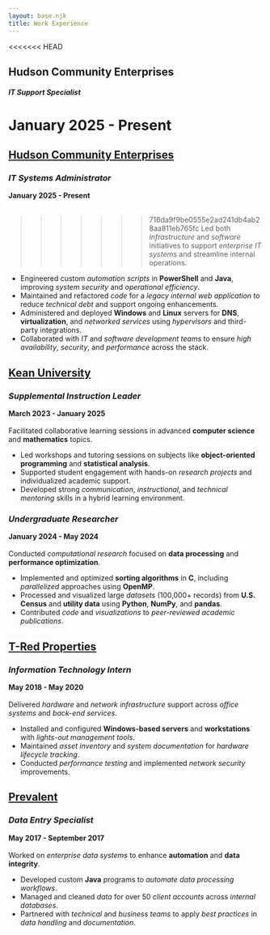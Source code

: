 ```yaml
---
layout: base.njk
title: Work Experience
---
```


<<<<<<< HEAD
## Hudson Community Enterprises
#### *IT Support Specialist*
**January 2025 - Present**<br>
=======
## <ins>Hudson Community Enterprises<ins>
### *IT Systems Administrator*
**January 2025 - Present**<br><br>
>>>>>>> 716da9f9be0555e2ad241db4ab28aa811eb765fc
Led both *infrastructure* and *software* initiatives to support *enterprise IT systems* and streamline internal operations.  
- Engineered custom *automation scripts* in **PowerShell** and **Java**, improving *system security* and *operational efficiency*.  
- Maintained and refactored *code* for a *legacy internal web application* to reduce *technical debt* and support ongoing enhancements.  
- Administered and deployed **Windows** and **Linux** servers for **DNS**, **virtualization**, and *networked services* using *hypervisors* and third-party integrations.  
- Collaborated with *IT* and *software development teams* to ensure *high availability*, *security*, and *performance* across the stack.

## <ins>Kean University<ins>
### *Supplemental Instruction Leader*
**March 2023 - January 2025**<br><br>
Facilitated collaborative learning sessions in advanced **computer science** and **mathematics** topics.  
- Led workshops and tutoring sessions on subjects like **object-oriented programming** and **statistical analysis**.  
- Supported student engagement with hands-on *research projects* and individualized academic support.  
- Developed strong *communication*, *instructional*, and *technical mentoring* skills in a hybrid learning environment.

### *Undergraduate Researcher*
**January 2024 - May 2024**<br><br>
Conducted *computational research* focused on **data processing** and **performance optimization**.  
- Implemented and optimized **sorting algorithms** in **C**, including *parallelized* approaches using **OpenMP**.  
- Processed and visualized large *datasets* (100,000+ records) from **U.S. Census** and **utility data** using **Python**, **NumPy**, and **pandas**.  
- Contributed *code* and *visualizations* to *peer-reviewed academic publications*.

## <ins>T-Red Properties<ins>
### *Information Technology Intern*
**May 2018 - May 2020**<br><br>
Delivered *hardware* and *network infrastructure* support across *office systems* and *back-end services*.  
- Installed and configured **Windows-based servers** and **workstations** with *lights-out management tools*.  
- Maintained *asset inventory* and *system documentation* for *hardware lifecycle tracking*.  
- Conducted *performance testing* and implemented *network security* improvements.

## <ins>Prevalent<ins>
### *Data Entry Specialist*
**May 2017 - September 2017**<br><br>
Worked on *enterprise data systems* to enhance **automation** and **data integrity**.  
- Developed custom **Java** programs to *automate data processing workflows*.  
- Managed and cleaned *data* for over 50 *client accounts* across *internal databases*.  
- Partnered with *technical* and *business teams* to apply *best practices* in *data handling* and *documentation*.